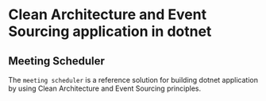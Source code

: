 # Clean Architecture and Event Sourcing application in dotnet

## Meeting Scheduler

The `meeting scheduler` is a reference solution for building dotnet application by using Clean Architecture and Event Sourcing principles.
